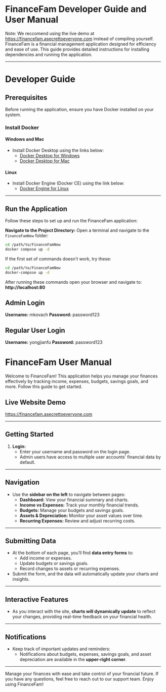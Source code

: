 # FinanceFam Developer Guide and User Manual

Note: We reccomend using the live demo at https://financefam.asecrettoeveryone.com instead of compiling yourself.
FinanceFam is a financial management application designed for efficiency and ease of use. This guide provides detailed instructions for installing dependencies and running the application.

---
# Developer Guide
## **Prerequisites**

Before running the application, ensure you have Docker installed on your system.

### **Install Docker**

#### **Windows and Mac**
- Install Docker Desktop using the links below:
  - [Docker Desktop for Windows](https://docs.docker.com/desktop/setup/install/windows-install/)
  - [Docker Desktop for Mac](https://docs.docker.com/desktop/setup/install/mac-install/)

#### **Linux**
- Install Docker Engine (Docker CE) using the link below:
  - [Docker Engine for Linux](https://docs.docker.com/engine/install/)

---

## **Run the Application**

Follow these steps to set up and run the FinanceFam application:

**Navigate to the Project Directory:**
   Open a terminal and navigate to the `FinanceFamNew` folder:
   ```bash
   cd /path/to/FinanceFamNew
   docker compose up -d
   ```
If the first set of commands doesn't work, try these:
  ```bash
  cd /path/to/FinanceFamNew
  docker-compose up -d
  ```
After running these commands open your browser and navigate to: **http://localhost:80**

## Admin Login
**Username:** mkovach
**Password:** password123

## Regular User Login
**Username:** yongjianfu
**Password:** password123

# **FinanceFam User Manual**

Welcome to FinanceFam! This application helps you manage your finances effectively by tracking income, expenses, budgets, savings goals, and more. Follow this guide to get started.

## **Live Website Demo**
https://financefam.asecrettoeveryone.com

---

## **Getting Started**

1. **Login:**
   - Enter your username and password on the login page.
   - Admin users have access to multiple user accounts' financial data by default.

---

## **Navigation**

- Use the **sidebar on the left** to navigate between pages:
  - **Dashboard:** View your financial summary and charts.
  - **Income vs Expenses:** Track your monthly financial trends.
  - **Budgets:** Manage your budgets and savings goals.
  - **Assets & Depreciation:** Monitor your asset values over time.
  - **Recurring Expenses:** Review and adjust recurring costs.

---

## **Submitting Data**

- At the bottom of each page, you’ll find **data entry forms** to:
  - Add income or expenses.
  - Update budgets or savings goals.
  - Record changes to assets or recurring expenses.
- Submit the form, and the data will automatically update your charts and insights.

---

## **Interactive Features**

- As you interact with the site, **charts will dynamically update** to reflect your changes, providing real-time feedback on your financial health.

---

## **Notifications**

- Keep track of important updates and reminders:
  - Notifications about budgets, expenses, savings goals, and asset depreciation are available in the **upper-right corner**.

---

Manage your finances with ease and take control of your financial future. If you have any questions, feel free to reach out to our support team. Enjoy using FinanceFam!

##
